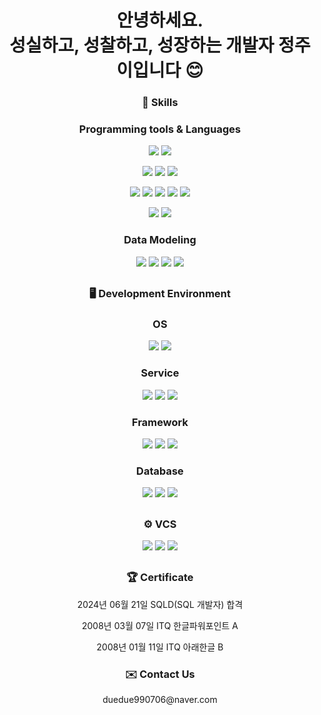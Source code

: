<div align="center">

# 안녕하세요. <br/> 성실하고, 성찰하고, 성장하는 개발자 정주이입니다 😊

### 💪 Skills

### Programming tools & Languages
<a><img src="https://img.shields.io/badge/HTML5-E34F26?style=flat-square&logo=HTML5&logoColor=fff"/></a>
<a><img src="https://img.shields.io/badge/CSS3-1572B6?style=flat-square&logo=CSS3&logoColor=fff"/></a>

<a><img src="https://img.shields.io/badge/Java-0B6FB6?style=flat-square"/></a>
<a><img src="https://img.shields.io/badge/JSP-0B6FB6?style=flat-squar"/></a>
<a><img src="https://img.shields.io/badge/Eclipse-2C2255?style=flat-square&logo=Eclipse&logoColor=fff"/></a>

<a><img src="https://img.shields.io/badge/React-61DAFB?style=flat-square&logo=React&logoColor=fff"/></a>
<a><img src="https://img.shields.io/badge/JSX-8A53A6?style=flat-square&logoColor=fff"/></a>
<a><img src="https://img.shields.io/badge/JavaScript-F7DF1E?style=flat-square&logo=JavaScript&logoColor=fff"/></a>
<a><img src="https://img.shields.io/badge/jQuery-0769AD?style=flat-square&logo=jQuery&logoColor=fff"/></a>
<a><img src="https://img.shields.io/badge/Visual Studio Code-007ACC?style=flat-square&logo=VisualStudioCode&logoColor=fff"/></a>

<a><img src="https://img.shields.io/badge/Android App-34A853?style=flat-square&logo=Android&logoColor=fff"/></a>
<a><img src="https://img.shields.io/badge/Android Studio-3DDC84?style=flat-square&logo=AndroidStudio&logoColor=fff"/></a>

### Data Modeling
<a><img src="https://img.shields.io/badge/Draw.io-E06D0C?style=flat-square&logoColor=fff"/></a>
<a><img src="https://img.shields.io/badge/ObjectAid-2C2255?style=flat-square&logoColor=fff"/></a>
<a><img src="https://img.shields.io/badge/ERMaster-F3D476?style=flat-square&logoColor=fff"/></a>
<a><img src="https://img.shields.io/badge/eXERD-E51C1B?style=flat-square&logoColor=fff"/></a>

##

### 🖥️ Development Environment

### OS
<a><img src="https://img.shields.io/badge/Windows-0078D4?style=flat-square&logo=Windows&logoColor=fff"/></a>
<a><img src="https://img.shields.io/badge/Linux Ubuntu-E95420?style=flat-square&logo=Ubuntu&logoColor=fff"/></a>

### Service
<a><img src="https://img.shields.io/badge/Apache Tomcat-F8DC75?style=flat-square&logo=ApacheTomcat&logoColor=000"/></a>
<a><img src="https://img.shields.io/badge/Node.js-5FA04E?style=flat-square&logo=nodedotjs&logoColor=fff"/></a>
<a><img src="https://img.shields.io/badge/Windows IIS-0078D4?style=flat-square&logo=Windows&logoColor=fff"/></a>

### Framework
<a><img src="https://img.shields.io/badge/Spring-6DB33F?style=flat-square&logo=Spring&logoColor=fff"/></a>
<a><img src="https://img.shields.io/badge/SpringBoot-6DB33F?style=flat-square&logo=SpringBoot&logoColor=fff"/></a>
<a><img src="https://img.shields.io/badge/Bootstrap-7952B3?style=flat-square&logo=Bootstrap&logoColor=fff"/></a>

### Database
<a><img src="https://img.shields.io/badge/Oracle VM VirtualBox-183A61?style=flat-square&logo=virtualbox&logoColor=fff"/></a>
<a><img src="https://img.shields.io/badge/Oracle-F80000?style=flat-square&logo=Oracle&logoColor=fff"/></a>
<a><img src="https://img.shields.io/badge/MySQL-4479A1?style=flat-square&logo=MySQL&logoColor=fff"/></a>

##

### ⚙️ VCS
<a><img src="https://img.shields.io/badge/Git-F05032?style=flat-square&logo=Git&logoColor=fff"/></a>
<a><img src="https://img.shields.io/badge/Github-181717?style=flat-square&logo=Github&logoColor=fff"/></a>
<a><img src="https://img.shields.io/badge/Sourcetree-0052CC?style=flat-square&logo=Sourcetree&logoColor=fff"/></a>

##

### 🏆 Certificate
<p>2024년 06월 21일 SQLD(SQL 개발자) 합격</p>
<p>2008년 03월 07일 ITQ 한글파워포인트 A </p>
<p>2008년 01월 11일 ITQ 아래한글 B</p>

### ✉️ Contact Us
<p>duedue990706@naver.com</p>




</div>

<!--
**juuii/juuii** is a ✨ _special_ ✨ repository because its `README.md` (this file) appears on your GitHub profile.

Here are some ideas to get you started:

- 🔭 I’m currently working on ...
- 🌱 I’m currently learning ...
- 👯 I’m looking to collaborate on ...
- 🤔 I’m looking for help with ...
- 💬 Ask me about ...
- 📫 How to reach me: ...
- 😄 Pronouns: ...
- ⚡ Fun fact: ...
-->






